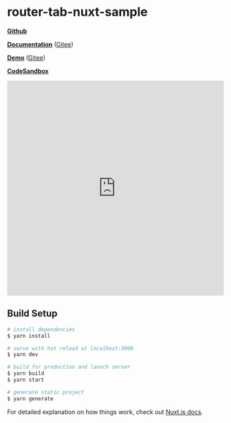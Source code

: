 # router-tab-nuxt-sample

[**Github**](https://github.com/bhuh12/vue-router-tab)

[**Documentation**](https://bhuh12.github.io/vue-router-tab/) ([Gitee](https://bhuh12.gitee.io/vue-router-tab/))

[**Demo**](https://bhuh12.github.io/vue-router-tab/demo/) ([Gitee](https://bhuh12.gitee.io/vue-router-tab/demo/))

[**CodeSandbox**](https://codesandbox.io/s/github/bhuh12/router-tab-nuxt-sample)

<iframe
  src="https://codesandbox.io/embed/github/bhuh12/router-tab-nuxt-sample/tree/main/?fontsize=14&hidenavigation=1&theme=dark"
  style="width:100%; height:500px; border:0; border-radius: 4px; overflow:hidden;"
  title="router-tab-nuxt-sample"
  allow="geolocation; microphone; camera; midi; vr; accelerometer; gyroscope; payment; ambient-light-sensor; encrypted-media; usb"
  sandbox="allow-modals allow-forms allow-popups allow-scripts allow-same-origin"
></iframe>

## Build Setup

```bash
# install dependencies
$ yarn install

# serve with hot reload at localhost:3000
$ yarn dev

# build for production and launch server
$ yarn build
$ yarn start

# generate static project
$ yarn generate
```

For detailed explanation on how things work, check out [Nuxt.js docs](https://nuxtjs.org).
